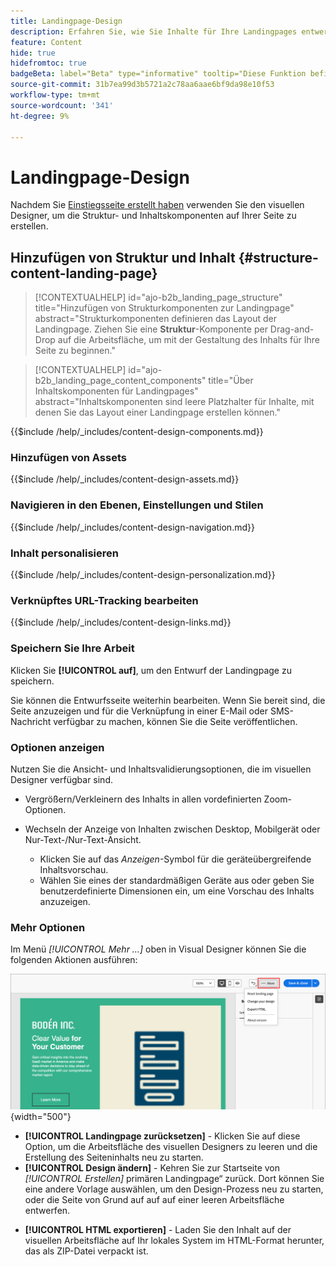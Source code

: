 ```yaml
---
title: Landingpage-Design
description: Erfahren Sie, wie Sie Inhalte für Ihre Landingpages entwerfen und erstellen, die Account-Journey und -Kampagnen unterstützen.
feature: Content
hide: true
hidefromtoc: true
badgeBeta: label="Beta" type="informative" tooltip="Diese Funktion befindet sich derzeit in einer eingeschränkten Beta-Version"
source-git-commit: 31b7ea99d3b5721a2c78aa6aae6bf9da98e10f53
workflow-type: tm+mt
source-wordcount: '341'
ht-degree: 9%

---
```


# Landingpage-Design

Nachdem Sie [Einstiegsseite erstellt haben](./landing-pages.md#create-a-landing-page) verwenden Sie den visuellen Designer, um die Struktur- und Inhaltskomponenten auf Ihrer Seite zu erstellen.

## Hinzufügen von Struktur und Inhalt {#structure-content-landing-page}

>[!CONTEXTUALHELP]
>id="ajo-b2b_landing_page_structure"
>title="Hinzufügen von Strukturkomponenten zur Landingpage"
>abstract="Strukturkomponenten definieren das Layout der Landingpage. Ziehen Sie eine **Struktur**-Komponente per Drag-and-Drop auf die Arbeitsfläche, um mit der Gestaltung des Inhalts für Ihre Seite zu beginnen."

>[!CONTEXTUALHELP]
>id="ajo-b2b_landing_page_content_components"
>title="Über Inhaltskomponenten für Landingpages"
>abstract="Inhaltskomponenten sind leere Platzhalter für Inhalte, mit denen Sie das Layout einer Landingpage erstellen können."

{{$include /help/_includes/content-design-components.md}}

### Hinzufügen von Assets

{{$include /help/_includes/content-design-assets.md}}

### Navigieren in den Ebenen, Einstellungen und Stilen

{{$include /help/_includes/content-design-navigation.md}}

### Inhalt personalisieren

{{$include /help/_includes/content-design-personalization.md}}

### Verknüpftes URL-Tracking bearbeiten

{{$include /help/_includes/content-design-links.md}}

### Speichern Sie Ihre Arbeit

Klicken Sie **[!UICONTROL auf]**, um den Entwurf der Landingpage zu speichern.

Sie können die Entwurfsseite weiterhin bearbeiten. Wenn Sie bereit sind, die Seite anzuzeigen und für die Verknüpfung in einer E-Mail oder SMS-Nachricht verfügbar zu machen, können Sie die Seite veröffentlichen.

### Optionen anzeigen

Nutzen Sie die Ansicht- und Inhaltsvalidierungsoptionen, die im visuellen Designer verfügbar sind.

* Vergrößern/Verkleinern des Inhalts in allen vordefinierten Zoom-Optionen.

* Wechseln der Anzeige von Inhalten zwischen Desktop, Mobilgerät oder Nur-Text-/Nur-Text-Ansicht.
   * Klicken Sie auf das _Anzeigen_-Symbol für die geräteübergreifende Inhaltsvorschau.
   * Wählen Sie eines der standardmäßigen Geräte aus oder geben Sie benutzerdefinierte Dimensionen ein, um eine Vorschau des Inhalts anzuzeigen.

### Mehr Optionen

Im Menü _[!UICONTROL Mehr …]_ oben in Visual Designer können Sie die folgenden Aktionen ausführen:

![Klicken Sie auf Mehr , um auf Vorlagenaktionen zuzugreifen](./assets/landing-page-designer-more-menu.png){width="500"}

* **[!UICONTROL Landingpage zurücksetzen]** - Klicken Sie auf diese Option, um die Arbeitsfläche des visuellen Designers zu leeren und die Erstellung des Seiteninhalts neu zu starten.
* **[!UICONTROL Design ändern]** - Kehren Sie zur Startseite von _[!UICONTROL Erstellen]_ primären Landingpage“ zurück. Dort können Sie eine andere Vorlage auswählen, um den Design-Prozess neu zu starten, oder die Seite von Grund auf auf auf einer leeren Arbeitsfläche entwerfen.
<!--- * **[!UICONTROL Save as content template]** - Save the page body as a landing page template to be reused across multiple landing pages. You provide a name and description for the template and save it to the list of saved  landing page templates. -->
* **[!UICONTROL HTML exportieren]** - Laden Sie den Inhalt auf der visuellen Arbeitsfläche auf Ihr lokales System im HTML-Format herunter, das als ZIP-Datei verpackt ist.
